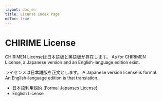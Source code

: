 ```yaml
---
layout: doc_en
title: License Index Page
noToc: true
---
```

# CHIRIME License
CHIRIMEN Licenseは日本語版と英語版が存在します。
As for CHIRIMEN License, a Japanese version and an English-language edition exist. 

ライセンスは日本語版を正文とします。
A Japanese version license is formal. An English-language edition is that translation. 

- [日本語利用規約 (Formal Japanses License)](LicenseJA.txt)
- English License